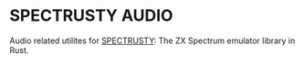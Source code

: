 SPECTRUSTY AUDIO
================

Audio related utilites for [SPECTRUSTY]: The ZX Spectrum emulator library in Rust.

[SPECTRUSTY]: https://royaltm.github.io/spectrusty/